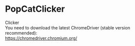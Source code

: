 # PopCatClicker
Clicker  
You need to download the latest ChromeDriver (stable version recommended):  
https://chromedriver.chromium.org/
